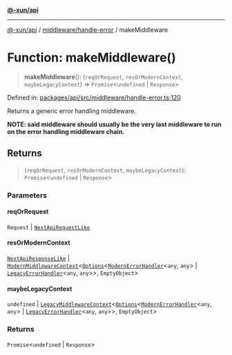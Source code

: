 [**@-xun/api**](../../../README.md)

***

[@-xun/api](../../../README.md) / [middleware/handle-error](../README.md) / makeMiddleware

# Function: makeMiddleware()

> **makeMiddleware**(): (`reqOrRequest`, `resOrModernContext`, `maybeLegacyContext`) => `Promise`\<`undefined` \| `Response`\>

Defined in: [packages/api/src/middleware/handle-error.ts:120](https://github.com/Xunnamius/api-utils/blob/183a3e5b3fec7a1bf06d5be3da477b72510b5586/packages/api/src/middleware/handle-error.ts#L120)

Returns a generic error handling middleware.

**NOTE: said middleware should usually be the very last middleware to run on
the error handling middleware chain.**

## Returns

> (`reqOrRequest`, `resOrModernContext`, `maybeLegacyContext`): `Promise`\<`undefined` \| `Response`\>

### Parameters

#### reqOrRequest

`Request` | [`NextApiRequestLike`](../../../index/interfaces/NextApiRequestLike.md)

#### resOrModernContext

[`NextApiResponseLike`](../../../index/type-aliases/NextApiResponseLike.md) | [`ModernMiddlewareContext`](../../../types/type-aliases/ModernMiddlewareContext.md)\<[`Options`](../type-aliases/Options.md)\<[`ModernErrorHandler`](../type-aliases/ModernErrorHandler.md)\<`any`, `any`\> \| [`LegacyErrorHandler`](../type-aliases/LegacyErrorHandler.md)\<`any`, `any`\>\>, `EmptyObject`\>

#### maybeLegacyContext

`undefined` | [`LegacyMiddlewareContext`](../../../types/type-aliases/LegacyMiddlewareContext.md)\<[`Options`](../type-aliases/Options.md)\<[`ModernErrorHandler`](../type-aliases/ModernErrorHandler.md)\<`any`, `any`\> \| [`LegacyErrorHandler`](../type-aliases/LegacyErrorHandler.md)\<`any`, `any`\>\>, `EmptyObject`\>

### Returns

`Promise`\<`undefined` \| `Response`\>
